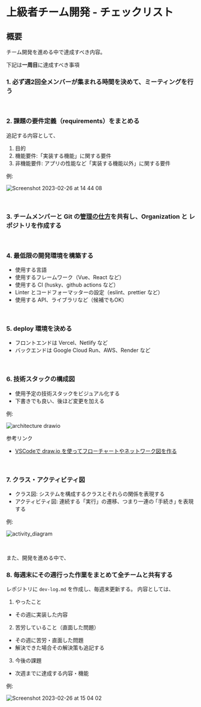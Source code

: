 # 上級者チーム開発 - チェックリスト

## 概要
チーム開発を進める中で達成すべき内容。

下記は**一周目**に達成すべき事項
### 1. 必ず週2回全メンバーが集まれる時間を決めて、ミーティングを行う

<br />

### 2. 課題の要件定義（requirements）をまとめる
追記する内容として、
1. 目的
2. 機能要件:「実装する機能」に関する要件
3. 非機能要件: アプリの性能など「実装する機能以外」に関する要件

例:

![Screenshot 2023-02-26 at 14 44 08](https://user-images.githubusercontent.com/45121253/221394469-798c80fb-bbba-4164-97f5-523dbf77ccd5.png)

<br />

### 3. チームメンバーと Git の[管理の仕方](https://github.com/recursion-team-v/team-v-devlog/blob/main/github_tutorial.md)を共有し、Organization と レポジトリを作成する

<br />

### 4. 最低限の開発環境を構築する
- 使用する言語
- 使用するフレームワーク（Vue、React など）
- 使用する CI (husky、github actions など）
- Linter とコードフォーマッターの設定（eslint、prettier など）
- 使用する API、ライブラリなど（候補でもOK）

<br />

### 5. deploy 環境を決める
- フロントエンドは Vercel、Netlify など
- バックエンドは Google Cloud Run、AWS、Render など

<br />

### 6. 技術スタックの構成図
- 使用予定の技術スタックをビジュアル化する
- 下書きでも良い、後ほど変更を加える

例:

![architecture drawio](https://user-images.githubusercontent.com/45121253/221457716-2e6b952d-7d92-49be-9c02-538d7969d1f7.png)

参考リンク
- [VSCodeで draw.io を使ってフローチャートやネットワーク図を作る](https://qiita.com/riku-shiru/items/5ab7c5aecdfea323ec4e)

<br />

### 7. クラス・アクティビティ図
- クラス図: システムを構成するクラスとそれらの関係を表現する
- アクティビティ図: 連続する「実行」の遷移、つまり一連の ｢手続き｣ を表現する

例:

![activity_diagram](https://user-images.githubusercontent.com/45121253/223055482-8b875d4f-0632-4778-8b7c-0ebae904e3b5.png)

<br />

また、開発を進める中で、
### 8. 毎週末にその週行った作業をまとめて全チームと共有する
レポジトリに ```dev-log.md``` を作成し、毎週末更新する。
内容としては、
1. やったこと
 - その週に実装した内容
2. 苦労していること（直面した問題）
 - その週に苦労・直面した問題
 - 解決できた場合その解決策も追記する
3. 今後の課題
 - 次週までに達成する内容・機能

例:

![Screenshot 2023-02-26 at 15 04 02](https://user-images.githubusercontent.com/45121253/221395047-6684e758-501a-4fbd-ac88-791fb3f054f4.png)
